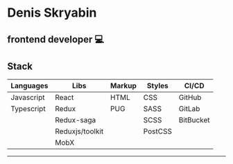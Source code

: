 # Denis Skryabin

## frontend developer 💻

## Stack

| **Languages** | **Libs**        | **Markup** | **Styles** | **CI/CD** |
|---------------|-----------------|------------|------------|-----------|
| Javascript    | React           | HTML       | CSS        | GitHub    |
| Typescript    | Redux           | PUG        | SASS       | GitLab    |
|               | Redux-saga      |            | SCSS       | BitBucket |
|               | Reduxjs/toolkit |            | PostCSS    |           |
|               | MobX            |            |            |           |

---

